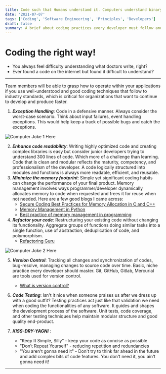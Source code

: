 ```yaml
---
title: Code such that Humans understand it. Computers understand binary Humans can't!
date: '2021-07-07'
tags: ['Coding', 'Software Engineering', 'Principles', 'Developers']
draft: false
summary: A brief about coding practices every developer must follow and why?
---
```


# Coding the right way!

- You always feel difficulty understanding what doctors write, right?
- Ever found a code on the internet but found it difficult to understand? 

<hr/>

Team members will be able to grasp how to operate within your applications if you use well-understood and good coding techniques that follow to industry standards, which is critical for organizations that want to continue to develop and produce faster. 

1. ***Exception Handling***: Code in a defensive manner. Always consider the worst-case scenario. Think about input failures, event handling exceptions. This would help keep a track of possible bugs and catch the exceptions.

![Computer Joke 1 Here](https://dev-to-uploads.s3.amazonaws.com/uploads/articles/8fz8h2ijapwetttndq9f.jpg)

2. ***Enhance code readability***: Writing highly optimized code and creating complex libraries is easy but consider junior developers trying to understand 300 lines of code. Which more of a challenge than learning. Code that is clean and modular reflects the maturity, competency, and professionalism of the developer. A code logically structured into modules and functions is always more readable, efficient, and reusable. 
3. ***Minimize the memory footprint***: Simple yet significant coding habits can change the performance of your final product. Memory management involves ways programmer/developer dynamically allocates memory to code when requested and frees it for reuse when not needed. Here are a few good blogs I came across:
    - [Secure Coding Best Practices for Memory Allocation in C and C++](https://www.codeproject.com/Articles/13853/Secure-Coding-Best-Practices-for-Memory-Allocation)
    - [Memory Management in Python](https://towardsdatascience.com/memory-management-in-python-6bea0c8aecc9)
    - [Best practice of memory management in programming](https://www.geekboots.com/story/best-practice-of-memory-management-in-programming)
4. ***Refactor your code***: Restructuring your existing code without changing its functionality. Aggregate groups of functions doing similar tasks into a single function, use of abstraction, deduplication of code, and polymorphism.
    - [Refactoring Guru](https://refactoring.guru/refactoring)

![Computer Joke 2 Here](https://dev-to-uploads.s3.amazonaws.com/uploads/articles/9u85gc41smlu2yl67eob.jpg)

5. ***Version Control***: Tracking all changes and synchronization of codes, bug-resolve, managing changes to source code over time. Basic, niche practice every developer should master. Git, GitHub, Gitlab, Mercurial are tools used for version control.
    - [What is version control?](https://www.atlassian.com/git/tutorials/what-is-version-control)

6. ***Code Testing***: Isn't it nice when someone praises us after we dress up with a good outfit? Testing practices act just like that validation we need when coding the functionalities of any software. It guides and shapes the development process of the software. Unit tests, code coverage, and other testing techniques help maintain modular structure and good quality end-product.
7. ***KISS-DRY-YAGNI*** : 
    - “Keep It Simple, Silly” - keep your code as concise as possible 
    - "Don’t Repeat Yourself" - reducing repetition and redundancies 
    - "You aren't gonna need it" - Don't try to think far ahead in the future 
    and add complex bits of code features. You don't need it, you ain't gonna need it!


<hr/>